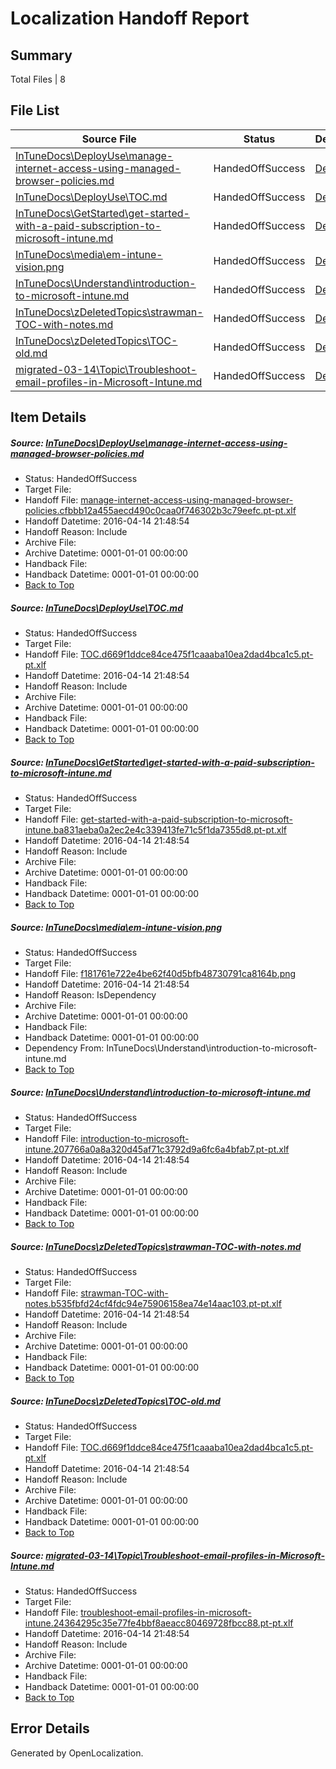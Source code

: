 # <a name='report-top'></a> Localization Handoff Report

## Summary
 Total Files | 8

## File List
 Source File | Status | Details 
 ----------- | ------ | ------- 
 [InTuneDocs\DeployUse\manage-internet-access-using-managed-browser-policies.md](https://github.com/Microsoft/IntuneDocs-pr/blob/f6758f477884c059d96faab634f57d215069c2e4/InTuneDocs/DeployUse/manage-internet-access-using-managed-browser-policies.md) | HandedOffSuccess | [Details](#66f88116f674fc6669cdad7027ac08c9dff672d983)
 [InTuneDocs\DeployUse\TOC.md](https://github.com/Microsoft/IntuneDocs-pr/blob/1da64f28afc63f05b76e53e9cef9ee37fa1c5228/InTuneDocs/DeployUse/TOC.md) | HandedOffSuccess | [Details](#8daa2f150f319065f2279cd97070808abc2d982e282)
 [InTuneDocs\GetStarted\get-started-with-a-paid-subscription-to-microsoft-intune.md](https://github.com/Microsoft/IntuneDocs-pr/blob/1e1f6caa1d53021d5e6544e016d1a363798ad92e/InTuneDocs/GetStarted/get-started-with-a-paid-subscription-to-microsoft-intune.md) | HandedOffSuccess | [Details](#b5d633a102598e244a52f1fee8932a2c37eb25a0512)
 [InTuneDocs\media\em-intune-vision.png](https://github.com/Microsoft/IntuneDocs-pr/blob/1da64f28afc63f05b76e53e9cef9ee37fa1c5228/InTuneDocs/media/em-intune-vision.png) | HandedOffSuccess | [Details](#f181761e722e4be62f40d5bfb48730791ca8164b868)
 [InTuneDocs\Understand\introduction-to-microsoft-intune.md](https://github.com/Microsoft/IntuneDocs-pr/blob/1da64f28afc63f05b76e53e9cef9ee37fa1c5228/InTuneDocs/Understand/introduction-to-microsoft-intune.md) | HandedOffSuccess | [Details](#e2fdd9bb479f088d47c0ab93da1d7c77535a8cdf1188)
 [InTuneDocs\zDeletedTopics\strawman-TOC-with-notes.md](https://github.com/Microsoft/IntuneDocs-pr/blob/1da64f28afc63f05b76e53e9cef9ee37fa1c5228/InTuneDocs/zDeletedTopics/strawman-TOC-with-notes.md) | HandedOffSuccess | [Details](#cf0723520b185d14d0191a72da11d34e2d5ade491553)
 [InTuneDocs\zDeletedTopics\TOC-old.md](https://github.com/Microsoft/IntuneDocs-pr/blob/1da64f28afc63f05b76e53e9cef9ee37fa1c5228/InTuneDocs/zDeletedTopics/TOC-old.md) | HandedOffSuccess | [Details](#eb1b700cbd4694c83e957de96d65bfc369cd2f1b1559)
 [migrated-03-14\Topic\Troubleshoot-email-profiles-in-Microsoft-Intune.md](https://github.com/Microsoft/IntuneDocs-pr/blob/1da64f28afc63f05b76e53e9cef9ee37fa1c5228/migrated-03-14/Topic/Troubleshoot-email-profiles-in-Microsoft-Intune.md) | HandedOffSuccess | [Details](#f736dd44bed11a4f963cca4a54739cb44ff5bc232224)

## Item Details
##### <a name='66f88116f674fc6669cdad7027ac08c9dff672d983'></a> Source: [InTuneDocs\DeployUse\manage-internet-access-using-managed-browser-policies.md](https://github.com/Microsoft/IntuneDocs-pr/blob/f6758f477884c059d96faab634f57d215069c2e4/InTuneDocs/DeployUse/manage-internet-access-using-managed-browser-policies.md)
* Status: HandedOffSuccess
* Target File: 
* Handoff File: [manage-internet-access-using-managed-browser-policies.cfbbb12a455aecd490c0caa0f746302b3c79eefc.pt-pt.xlf](https://github.com/Microsoft/EM.handoff/blob/43386a914aa613cf99635bbdbfe7f498f439cb27/ol-handoff/Microsoft/IntuneDocs-pr.pt-pt/master/manage-internet-access-using-managed-browser-policies.cfbbb12a455aecd490c0caa0f746302b3c79eefc.pt-pt.xlf)
* Handoff Datetime: 2016-04-14 21:48:54
* Handoff Reason: Include
* Archive File: 
* Archive Datetime: 0001-01-01 00:00:00
* Handback File: 
* Handback Datetime: 0001-01-01 00:00:00
* [Back to Top](#report-top)

##### <a name='8daa2f150f319065f2279cd97070808abc2d982e282'></a> Source: [InTuneDocs\DeployUse\TOC.md](https://github.com/Microsoft/IntuneDocs-pr/blob/1da64f28afc63f05b76e53e9cef9ee37fa1c5228/InTuneDocs/DeployUse/TOC.md)
* Status: HandedOffSuccess
* Target File: 
* Handoff File: [TOC.d669f1ddce84ce475f1caaaba10ea2dad4bca1c5.pt-pt.xlf](https://github.com/Microsoft/EM.handoff/blob/43386a914aa613cf99635bbdbfe7f498f439cb27/ol-handoff/Microsoft/IntuneDocs-pr.pt-pt/master/TOC.d669f1ddce84ce475f1caaaba10ea2dad4bca1c5.pt-pt.xlf)
* Handoff Datetime: 2016-04-14 21:48:54
* Handoff Reason: Include
* Archive File: 
* Archive Datetime: 0001-01-01 00:00:00
* Handback File: 
* Handback Datetime: 0001-01-01 00:00:00
* [Back to Top](#report-top)

##### <a name='b5d633a102598e244a52f1fee8932a2c37eb25a0512'></a> Source: [InTuneDocs\GetStarted\get-started-with-a-paid-subscription-to-microsoft-intune.md](https://github.com/Microsoft/IntuneDocs-pr/blob/1e1f6caa1d53021d5e6544e016d1a363798ad92e/InTuneDocs/GetStarted/get-started-with-a-paid-subscription-to-microsoft-intune.md)
* Status: HandedOffSuccess
* Target File: 
* Handoff File: [get-started-with-a-paid-subscription-to-microsoft-intune.ba831aeba0a2ec2e4c339413fe71c5f1da7355d8.pt-pt.xlf](https://github.com/Microsoft/EM.handoff/blob/43386a914aa613cf99635bbdbfe7f498f439cb27/ol-handoff/Microsoft/IntuneDocs-pr.pt-pt/master/get-started-with-a-paid-subscription-to-microsoft-intune.ba831aeba0a2ec2e4c339413fe71c5f1da7355d8.pt-pt.xlf)
* Handoff Datetime: 2016-04-14 21:48:54
* Handoff Reason: Include
* Archive File: 
* Archive Datetime: 0001-01-01 00:00:00
* Handback File: 
* Handback Datetime: 0001-01-01 00:00:00
* [Back to Top](#report-top)

##### <a name='f181761e722e4be62f40d5bfb48730791ca8164b868'></a> Source: [InTuneDocs\media\em-intune-vision.png](https://github.com/Microsoft/IntuneDocs-pr/blob/1da64f28afc63f05b76e53e9cef9ee37fa1c5228/InTuneDocs/media/em-intune-vision.png)
* Status: HandedOffSuccess
* Target File: 
* Handoff File: [f181761e722e4be62f40d5bfb48730791ca8164b.png](https://github.com/Microsoft/EM.handoff/blob/43386a914aa613cf99635bbdbfe7f498f439cb27/ol-handoff/Microsoft/IntuneDocs-pr.pt-pt/master/f181761e722e4be62f40d5bfb48730791ca8164b.png)
* Handoff Datetime: 2016-04-14 21:48:54
* Handoff Reason: IsDependency
* Archive File: 
* Archive Datetime: 0001-01-01 00:00:00
* Handback File: 
* Handback Datetime: 0001-01-01 00:00:00
* Dependency From: InTuneDocs\Understand\introduction-to-microsoft-intune.md
* [Back to Top](#report-top)

##### <a name='e2fdd9bb479f088d47c0ab93da1d7c77535a8cdf1188'></a> Source: [InTuneDocs\Understand\introduction-to-microsoft-intune.md](https://github.com/Microsoft/IntuneDocs-pr/blob/1da64f28afc63f05b76e53e9cef9ee37fa1c5228/InTuneDocs/Understand/introduction-to-microsoft-intune.md)
* Status: HandedOffSuccess
* Target File: 
* Handoff File: [introduction-to-microsoft-intune.207766a0a8a320d45af71c3792d9a6fc6a4bfab7.pt-pt.xlf](https://github.com/Microsoft/EM.handoff/blob/43386a914aa613cf99635bbdbfe7f498f439cb27/ol-handoff/Microsoft/IntuneDocs-pr.pt-pt/master/introduction-to-microsoft-intune.207766a0a8a320d45af71c3792d9a6fc6a4bfab7.pt-pt.xlf)
* Handoff Datetime: 2016-04-14 21:48:54
* Handoff Reason: Include
* Archive File: 
* Archive Datetime: 0001-01-01 00:00:00
* Handback File: 
* Handback Datetime: 0001-01-01 00:00:00
* [Back to Top](#report-top)

##### <a name='cf0723520b185d14d0191a72da11d34e2d5ade491553'></a> Source: [InTuneDocs\zDeletedTopics\strawman-TOC-with-notes.md](https://github.com/Microsoft/IntuneDocs-pr/blob/1da64f28afc63f05b76e53e9cef9ee37fa1c5228/InTuneDocs/zDeletedTopics/strawman-TOC-with-notes.md)
* Status: HandedOffSuccess
* Target File: 
* Handoff File: [strawman-TOC-with-notes.b535fbfd24cf4fdc94e75906158ea74e14aac103.pt-pt.xlf](https://github.com/Microsoft/EM.handoff/blob/43386a914aa613cf99635bbdbfe7f498f439cb27/ol-handoff/Microsoft/IntuneDocs-pr.pt-pt/master/strawman-TOC-with-notes.b535fbfd24cf4fdc94e75906158ea74e14aac103.pt-pt.xlf)
* Handoff Datetime: 2016-04-14 21:48:54
* Handoff Reason: Include
* Archive File: 
* Archive Datetime: 0001-01-01 00:00:00
* Handback File: 
* Handback Datetime: 0001-01-01 00:00:00
* [Back to Top](#report-top)

##### <a name='eb1b700cbd4694c83e957de96d65bfc369cd2f1b1559'></a> Source: [InTuneDocs\zDeletedTopics\TOC-old.md](https://github.com/Microsoft/IntuneDocs-pr/blob/1da64f28afc63f05b76e53e9cef9ee37fa1c5228/InTuneDocs/zDeletedTopics/TOC-old.md)
* Status: HandedOffSuccess
* Target File: 
* Handoff File: [TOC.d669f1ddce84ce475f1caaaba10ea2dad4bca1c5.pt-pt.xlf](https://github.com/Microsoft/EM.handoff/blob/43386a914aa613cf99635bbdbfe7f498f439cb27/ol-handoff/Microsoft/IntuneDocs-pr.pt-pt/master/TOC.d669f1ddce84ce475f1caaaba10ea2dad4bca1c5.pt-pt.xlf)
* Handoff Datetime: 2016-04-14 21:48:54
* Handoff Reason: Include
* Archive File: 
* Archive Datetime: 0001-01-01 00:00:00
* Handback File: 
* Handback Datetime: 0001-01-01 00:00:00
* [Back to Top](#report-top)

##### <a name='f736dd44bed11a4f963cca4a54739cb44ff5bc232224'></a> Source: [migrated-03-14\Topic\Troubleshoot-email-profiles-in-Microsoft-Intune.md](https://github.com/Microsoft/IntuneDocs-pr/blob/1da64f28afc63f05b76e53e9cef9ee37fa1c5228/migrated-03-14/Topic/Troubleshoot-email-profiles-in-Microsoft-Intune.md)
* Status: HandedOffSuccess
* Target File: 
* Handoff File: [troubleshoot-email-profiles-in-microsoft-intune.24364295c35e77fe4bbf8aeacc80469728fbcc88.pt-pt.xlf](https://github.com/Microsoft/EM.handoff/blob/43386a914aa613cf99635bbdbfe7f498f439cb27/ol-handoff/Microsoft/IntuneDocs-pr.pt-pt/master/troubleshoot-email-profiles-in-microsoft-intune.24364295c35e77fe4bbf8aeacc80469728fbcc88.pt-pt.xlf)
* Handoff Datetime: 2016-04-14 21:48:54
* Handoff Reason: Include
* Archive File: 
* Archive Datetime: 0001-01-01 00:00:00
* Handback File: 
* Handback Datetime: 0001-01-01 00:00:00
* [Back to Top](#report-top)


## Error Details

Generated by OpenLocalization.
